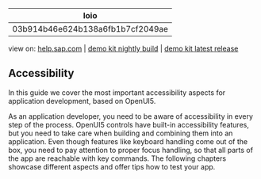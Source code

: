 | loio |
| -----|
| 03b914b46e624b138a6fb1b7cf2049ae |

<div id="loio">

view on: [help.sap.com](https://help.sap.com/viewer/DRAFT/3237636b137e43519a20ad5513c49ccb/latest/en-US/03b914b46e624b138a6fb1b7cf2049ae.html) | [demo kit nightly build](https://openui5nightly.hana.ondemand.com/#/topic/03b914b46e624b138a6fb1b7cf2049ae) | [demo kit latest release](https://openui5.hana.ondemand.com/#/topic/03b914b46e624b138a6fb1b7cf2049ae)</div>
<!-- loio03b914b46e624b138a6fb1b7cf2049ae -->

## Accessibility

In this guide we cover the most important accessibility aspects for application development, based on OpenUI5.

As an application developer, you need to be aware of accessibility in every step of the process. OpenUI5 controls have built-in accessibility features, but you need to take care when building and combining them into an application. Even though features like keyboard handling come out of the box, you need to pay attention to proper focus handling, so that all parts of the app are reachable with key commands. The following chapters showcase different aspects and offer tips how to test your app.

